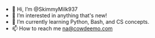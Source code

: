- 👋 Hi, I’m @SkimmyMilk937
- 👀 I’m interested in anything that's new!
- 🌱 I’m currently learning Python, Bash, and CS concepts.
- 📫 How to reach me na@cowdeemo.com

<!---
SkimmyMilk937/SkimmyMilk937 is a ✨ special ✨ repository because its `README.md` (this file) appears on your GitHub profile.
You can click the Preview link to take a look at your changes.
--->
